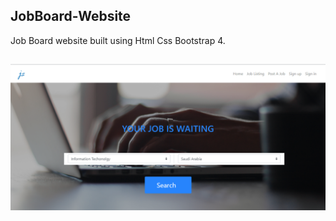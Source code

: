 ## JobBoard-Website
Job Board website built using Html Css Bootstrap 4.


![User Home Page](/images/home.PNG) 
---
